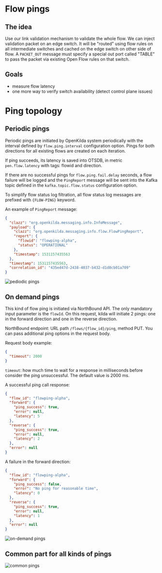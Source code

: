 # Flow pings
## The idea
Use our link validation mechanism to validate the whole flow. We can inject
validation packet on an edge switch. It will be "routed" using flow rules on all 
intermediate switches and cached on the edge switch on other side of flow.
A `PACKET_OUT` message must specify a special out port called "TABLE" to pass
the packet via existing Open Flow rules on that switch.

## Goals
* measure flow latency
* one more way to verify switch availability (detect control plane issues)

# Ping topology
## Periodic pings
Periodic pings are initiated by OpenKilda system periodically with the interval defined by `flow.ping.interval` configuration option.
Pings for both directions for all existing flows are created on each iteration.

If ping succeeds, its latency is saved into OTSDB, in metric `pen.flow.latency` with tags: flowid and direction.

If there are no successful pings for `flow.ping.fail.delay` seconds, a flow failure will be logged and the `PingReport` message 
will be sent into the Kafka topic defined in the `kafka.topic.flow.status` configuration option.

To simplify flow status log filtration, all flow status log messages are prefixed with `{FLOW-PING}` keyword.

An example of `PingReport` message:
```json
{
  "clazz": "org.openkilda.messaging.info.InfoMessage",
  "payload": {
    "clazz": "org.openkilda.messaging.info.flow.FlowPingReport",
    "report": {
      "flowid": "flowping-alpha",
      "status": "OPERATIONAL"
    },
    "timestamp": 1531157435563
  },
  "timestamp": 1531157435563,
  "correlation_id": "435ed47d-2438-4037-b432-d1d0cb01a709"
}
```

![pediodic pings](./periodic-ping-sequence-diagram.png "Periodic ping sequence diagram")

## On demand pings
This kind of flow ping is initiated via NorthBound API. The only mandatory input parameter is the `flowId`. On this request,
kilda will initiate 2 pings: one in the forward direction and one in the reverse direction. 

NorthBound endpoint: URL path `/flows/{flow_id}/ping`, method PUT. You can pass additional ping options in the request body.

Request body example:
```json
{
  "timeout": 2000
}
```

`timeout`: how much time to wait for a response in milliseconds before consider the ping unsuccessful. The default value is 2000 ms.

A successful ping call response:
```json
{
  "flow_id": "flowping-alpha",
  "forward": {
    "ping_success": true,
    "error": null,
    "latency": 5
  },
  "reverse": {
    "ping_success": true,
    "error": null,
    "latency": 2
  },
  "error": null
}
```

A failure in the forward direction:
```json
{
  "flow_id": "flowping-alpha",
  "forward": {
    "ping_success": false,
    "error": "No ping for reasonable time",
    "latency": 0
  },
  "reverse": {
    "ping_success": true,
    "error": null,
    "latency": 1
  },
  "error": null
}
```

![on-demand pings](./on-demand-ping-sequence-diagram.png "On demand ping sequence diagram")

## Common part for all kinds of pings
![common pings](./ping-sequence-diagram.png "All ping kinds common part sequence diagram")
